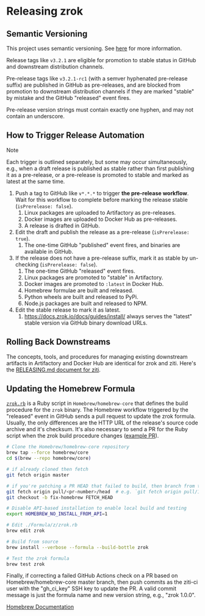 
# Releasing zrok

## Semantic Versioning

This project uses semantic versioning. See [here](https://semver.org/) for more information.

Release tags like `v3.2.1` are eligible for promotion to stable status in GitHub and downstream distribution channels.

Pre-release tags like `v3.2.1-rc1` (with a semver hyphenated pre-release suffix) are published in GitHub as pre-releases, and are blocked from promotion to downstream distribution channels if they are marked "stable" by mistake and the GitHub "released" event fires.

Pre-release version strings must contain exactly one hyphen, and may not contain an underscore.

## How to Trigger Release Automation

> [!NOTE]
> Each trigger is outlined separately, but some may occur simultaneously, e.g., when a draft release is published as stable rather than first publishing it as a pre-release, or a pre-release is promoted to stable and marked as latest at the same time.

1. Push a tag to GitHub like `v*.*.*` to trigger **the pre-release workflow**. Wait for this workflow to complete before marking the release stable (`isPrerelease: false`).
    1. Linux packages are uploaded to Artifactory as pre-releases.
    1. Docker images are uploaded to Docker Hub as pre-releases.
    1. A release is drafted in GitHub.
1. Edit the draft and publish the release as a pre-release (`isPrerelease: true`).
    1. The one-time GitHub "published" event fires, and binaries are available in GitHub.
1. If the release does not have a pre-release suffix, mark it as stable by un-checking (`isPrerelease: false`).
    1. The one-time GitHub "released" event fires.
    1. Linux packages are promoted to "stable" in Artifactory.
    1. Docker images are promoted to `:latest` in Docker Hub.
    1. Homebrew formulae are built and released.
    1. Python wheels are built and released to PyPi.
    1. Node.js packages are built and released to NPM.
1. Edit the stable release to mark it as latest.
    1. https://docs.zrok.io/docs/guides/install/ always serves the "latest" stable version via GitHub binary download URLs.

## Rolling Back Downstreams

The concepts, tools, and procedures for managing existing downstream artifacts in Artifactory and Docker Hub are identical for zrok and ziti. Here's the [RELEASING.md document for ziti](https://github.com/openziti/ziti/blob/main/RELEASING.md#rolling-back-downstreams).

## Updating the Homebrew Formula

[`zrok.rb`](https://github.com/Homebrew/homebrew-core/blob/master/Formula/z/zrok.rb) is a Ruby script in `Homebrew/homebrew-core` that defines the build procedure for the `zrok` binary. The Homebrew workflow triggered by the "released" event in GitHub sends a pull request to update the zrok formula. Usually, the only differences are the HTTP URL of the release's source code archive and it's checksum. It's also necessary to send a PR for the Ruby script when the zrok build procedure changes  ([example PR](https://github.com/Homebrew/homebrew-core/pull/210917)).

```bash
# Clone the Homebrew/homebrew-core repository
brew tap --force homebrew/core
cd $(brew --repo homebrew/core)

# if already cloned then fetch
git fetch origin master

# if you're patching a PR HEAD that failed to build, then branch from that PR branch's HEAD
git fetch origin pull/<pr-number>/head  # e.g. `git fetch origin pull/1234/head`
git checkout -b fix-homebrew FETCH_HEAD

# Disable API-based installation to enable local build and testing
export HOMEBREW_NO_INSTALL_FROM_API=1

# Edit ./Formula/z/zrok.rb
brew edit zrok

# Build from source
brew install --verbose --formula --build-bottle zrok

# Test the zrok formula
brew test zrok
```

Finally, if correcting a failed GitHub Actions check on a PR based on Homebrew/homebrew-core master branch, then push commits as the ziti-ci user with the "gh_ci_key" SSH key to update the PR. A valid commit message is just the formula name and new version string, e.g., "zrok 1.0.0".

[Homebrew Documentation](https://docs.brew.sh/FAQ#can-i-edit-formulae-myself)
